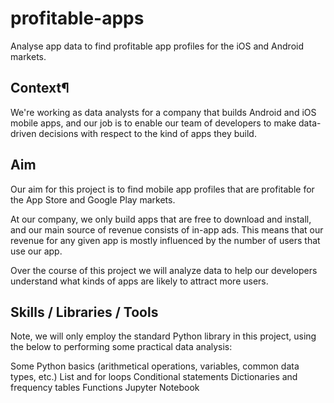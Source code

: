 # profitable-apps
Analyse app data to find profitable app profiles for the iOS and Android markets.

## Context¶
We're working as data analysts for a company that builds Android and iOS mobile apps, and our job is to enable our team of developers to make data-driven decisions with respect to the kind of apps they build.

## Aim
Our aim for this project is to find mobile app profiles that are profitable for the App Store and Google Play markets.

At our company, we only build apps that are free to download and install, and our main source of revenue consists of in-app ads. This means that our revenue for any given app is mostly influenced by the number of users that use our app.

Over the course of this project we will analyze data to help our developers understand what kinds of apps are likely to attract more users.

## Skills / Libraries / Tools
Note, we will only employ the standard Python library in this project, using the below to performing some practical data analysis:

Some Python basics (arithmetical operations, variables, common data types, etc.)
List and for loops
Conditional statements
Dictionaries and frequency tables
Functions
Jupyter Notebook
